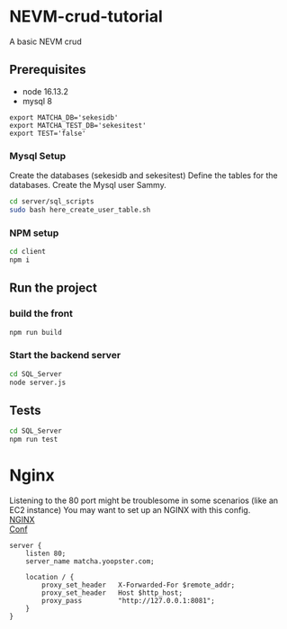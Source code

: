 # NEVM-crud-tutorial
A basic NEVM crud

## Prerequisites

- node 16.13.2
- mysql 8

```
export MATCHA_DB='sekesidb'
export MATCHA_TEST_DB='sekesitest'
export TEST='false'

```
### Mysql Setup

Create the databases (sekesidb and sekesitest)
Define the tables for the databases.
Create the Mysql user Sammy.

```bash
cd server/sql_scripts
sudo bash here_create_user_table.sh
```

### NPM setup

```bash
cd client
npm i
```

## Run the project

### build the front

```bash
npm run build
```

### Start the backend server


```bash
cd SQL_Server
node server.js
```



## Tests

```bash
cd SQL_Server
npm run test
```

# Nginx

Listening to the 80 port might be troublesome in some scenarios (like an EC2 instance)
You may want to set up an NGINX with this config.   
[NGINX](https://www.nginx.com/blog/setting-up-nginx/)   
[Conf](https://stackoverflow.com/questions/24861311/forwarding-port-80-to-8080-using-nginx)

```nginx
server {
    listen 80;
    server_name matcha.yoopster.com;

    location / {
        proxy_set_header   X-Forwarded-For $remote_addr;
        proxy_set_header   Host $http_host;
        proxy_pass         "http://127.0.0.1:8081";
    }
}
```